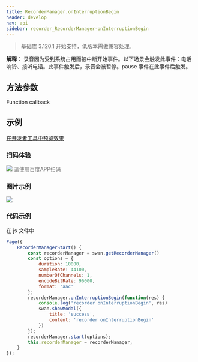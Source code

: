 ```yaml
---
title: RecorderManager.onInterruptionBegin
header: develop
nav: api
sidebar: recorder_RecorderManager-onInterruptionBegin
---
```


>基础库 3.120.1 开始支持，低版本需做兼容处理。



**解释**： 录音因为受到系统占用而被中断开始事件。以下场景会触发此事件：电话响铃、接听电话。此事件触发后，录音会被暂停。pause 事件在此事件后触发。

 
## 方法参数 

Function callback

## 示例

<a href="swanide://fragment/a495c8fcde49fe7cdb108088854cb7011573652992453" title="在开发者工具中预览效果" target="_self">在开发者工具中预览效果</a>

### 扫码体验

<div class='scan-code-container'>
    <img src="https://b.bdstatic.com/miniapp/assets/images/doc_demo/fragment_RecorderManagerOnPause.png" class="demo-qrcode-image" />
    <font color=#777 12px>请使用百度APP扫码</font>
</div>

### 图片示例 


<div class="m-doc-custom-examples">
    <div class="m-doc-custom-examples-correct">
        <img src="https://b.bdstatic.com/miniapp/images/RecorderManagerStart.gif">
    </div>
    <div class="m-doc-custom-examples-correct">
        <img src=" ">
    </div>
    <div class="m-doc-custom-examples-correct">
        <img src=" ">
    </div>     
</div>

### 代码示例 



 在 js 文件中 

```js
Page({
    RecorderManagerStart() {
        const recorderManager = swan.getRecorderManager()
        const options = {
            duration: 10000,
            sampleRate: 44100,
            numberOfChannels: 1,
            encodeBitRate: 96000,
            format: 'aac'
        };
        recorderManager.onInterruptionBegin(function(res) {
            console.log('recorder onInterruptionBegin', res)
            swan.showModal({
                title: 'success',
                content: 'recorder onInterruptionBegin'
            })
        });
        recorderManager.start(options);
        this.recorderManager = recorderManager;
    }
});
```
